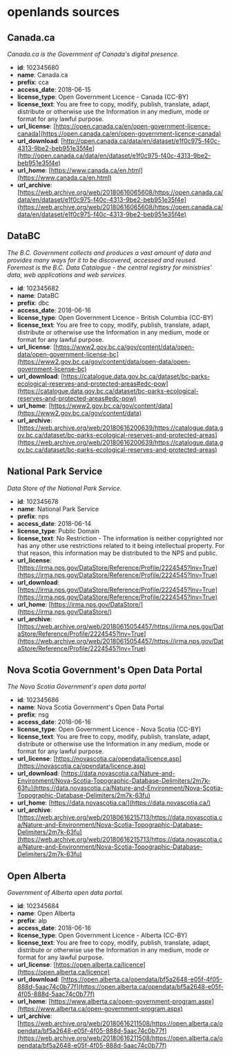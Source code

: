 # openlands sources

## Canada.ca

_Canada.ca is the Government of Canada's digital presence._ 

* **id**: 102345680
* **name**: Canada.ca
* **prefix**: cca
* **access_date**: 2018-06-15
* **license_type**: Open Government Licence - Canada (CC-BY)
* **license_text**: You are free to copy, modify, publish, translate, adapt, distribute or otherwise use the Information in any medium, mode or format for any lawful purpose.
* **url_license**: [https://open.canada.ca/en/open-government-licence-canada](https://open.canada.ca/en/open-government-licence-canada)
* **url_download**: [http://open.canada.ca/data/en/dataset/e1f0c975-f40c-4313-9be2-beb951e35f4e](http://open.canada.ca/data/en/dataset/e1f0c975-f40c-4313-9be2-beb951e35f4e)
* **url_home**: [https://www.canada.ca/en.html](https://www.canada.ca/en.html)
* **url_archive**: [https://web.archive.org/web/20180616065608/https://open.canada.ca/data/en/dataset/e1f0c975-f40c-4313-9be2-beb951e35f4e](https://web.archive.org/web/20180616065608/https://open.canada.ca/data/en/dataset/e1f0c975-f40c-4313-9be2-beb951e35f4e)

## DataBC

_The B.C. Government collects and produces a vast amount of data and provides many ways for it to be discovered, accessed and reused.  Foremost is the B.C. Data Catalogue - the central registry for ministries’ data, web applications and web services._ 

* **id**: 102345682
* **name**: DataBC
* **prefix**: dbc
* **access_date**: 2018-06-16
* **license_type**: Open Government Licence - British Columbia (CC-BY)
* **license_text**: You are free to copy, modify, publish, translate, adapt, distribute or otherwise use the Information in any medium, mode or format for any lawful purpose.
* **url_license**: [https://www2.gov.bc.ca/gov/content/data/open-data/open-government-license-bc](https://www2.gov.bc.ca/gov/content/data/open-data/open-government-license-bc)
* **url_download**: [https://catalogue.data.gov.bc.ca/dataset/bc-parks-ecological-reserves-and-protected-areas#edc-pow](https://catalogue.data.gov.bc.ca/dataset/bc-parks-ecological-reserves-and-protected-areas#edc-pow)
* **url_home**: [https://www2.gov.bc.ca/gov/content/data](https://www2.gov.bc.ca/gov/content/data)
* **url_archive**: [https://web.archive.org/web/20180616200639/https://catalogue.data.gov.bc.ca/dataset/bc-parks-ecological-reserves-and-protected-areas](https://web.archive.org/web/20180616200639/https://catalogue.data.gov.bc.ca/dataset/bc-parks-ecological-reserves-and-protected-areas)

## National Park Service

_Data Store of the National Park Service._ 

* **id**: 102345678
* **name**: National Park Service
* **prefix**: nps
* **access_date**: 2018-06-14
* **license_type**: Public Domain
* **license_text**: No Restriction - The information is neither copyrighted nor has any other use restrictions related to it being intellectual property. For that reason, this information may be distributed to the NPS and public.
* **url_license**: [https://irma.nps.gov/DataStore/Reference/Profile/2224545?lnv=True](https://irma.nps.gov/DataStore/Reference/Profile/2224545?lnv=True)
* **url_download**: [https://irma.nps.gov/DataStore/Reference/Profile/2224545?lnv=True](https://irma.nps.gov/DataStore/Reference/Profile/2224545?lnv=True)
* **url_home**: [https://irma.nps.gov/DataStore/](https://irma.nps.gov/DataStore/)
* **url_archive**: [https://web.archive.org/web/20180615054457/https://irma.nps.gov/DataStore/Reference/Profile/2224545?lnv=True](https://web.archive.org/web/20180615054457/https://irma.nps.gov/DataStore/Reference/Profile/2224545?lnv=True)

## Nova Scotia Government's Open Data Portal

_The Nova Scotia Government's open data portal_ 

* **id**: 102345686
* **name**: Nova Scotia Government's Open Data Portal
* **prefix**: nsg
* **access_date**: 2018-06-16
* **license_type**: Open Government Licence - Nova Scotia (CC-BY)
* **license_text**: You are free to copy, modify, publish, translate, adapt, distribute or otherwise use the Information in any medium, mode or format for any lawful purpose.
* **url_license**: [https://novascotia.ca/opendata/licence.asp](https://novascotia.ca/opendata/licence.asp)
* **url_download**: [https://data.novascotia.ca/Nature-and-Environment/Nova-Scotia-Topographic-Database-Delimiters/2m7k-63fu](https://data.novascotia.ca/Nature-and-Environment/Nova-Scotia-Topographic-Database-Delimiters/2m7k-63fu)
* **url_home**: [https://data.novascotia.ca/](https://data.novascotia.ca/)
* **url_archive**: [https://web.archive.org/web/20180616215713/https://data.novascotia.ca/Nature-and-Environment/Nova-Scotia-Topographic-Database-Delimiters/2m7k-63fu](https://web.archive.org/web/20180616215713/https://data.novascotia.ca/Nature-and-Environment/Nova-Scotia-Topographic-Database-Delimiters/2m7k-63fu)

## Open Alberta

_Government of Alberta open data portal._ 

* **id**: 102345684
* **name**: Open Alberta
* **prefix**: alp
* **access_date**: 2018-06-16
* **license_type**: Open Government Licence - Alberta (CC-BY)
* **license_text**: You are free to copy, modify, publish, translate, adapt, distribute or otherwise use the Information in any medium, mode or format for any lawful purpose.
* **url_license**: [https://open.alberta.ca/licence](https://open.alberta.ca/licence)
* **url_download**: [https://open.alberta.ca/opendata/bf5a2648-e05f-4f05-888d-5aac74c0b77f](https://open.alberta.ca/opendata/bf5a2648-e05f-4f05-888d-5aac74c0b77f)
* **url_home**: [https://www.alberta.ca/open-government-program.aspx](https://www.alberta.ca/open-government-program.aspx)
* **url_archive**: [https://web.archive.org/web/20180616211508/https://open.alberta.ca/opendata/bf5a2648-e05f-4f05-888d-5aac74c0b77f](https://web.archive.org/web/20180616211508/https://open.alberta.ca/opendata/bf5a2648-e05f-4f05-888d-5aac74c0b77f)


